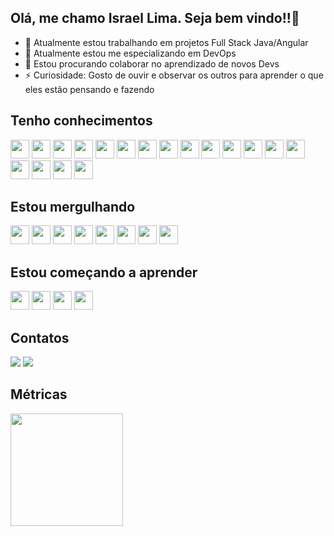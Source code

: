 ## Olá, me chamo Israel Lima. Seja bem vindo!!👋

- 🔭 Atualmente estou trabalhando em projetos Full Stack Java/Angular
- 🌱 Atualmente estou me especializando em DevOps
- 👯 Estou procurando colaborar no aprendizado de novos Devs
- ⚡ Curiosidade: Gosto de ouvir e observar os outros para aprender o que eles estão pensando e fazendo

## Tenho conhecimentos

<img src="https://cdn.jsdelivr.net/gh/devicons/devicon/icons/java/java-original.svg" width="30" height="30" /> <img src="https://cdn.jsdelivr.net/gh/devicons/devicon@latest/icons/spring/spring-original.svg" width="30" height="30" /> <img loading="lazy" src="https://cdn.jsdelivr.net/gh/devicons/devicon@latest/icons/git/git-original.svg" width="30" height="30"/> <img loading="lazy" src="https://cdn.jsdelivr.net/gh/devicons/devicon/icons/linux/linux-original.svg" width="30" height="30"/> <img src="https://cdn.jsdelivr.net/gh/devicons/devicon@latest/icons/angular/angular-original.svg" width="30" height="30"/> <img src="https://cdn.jsdelivr.net/gh/devicons/devicon@latest/icons/html5/html5-original.svg" width="30" height="30" /> <img src="https://cdn.jsdelivr.net/gh/devicons/devicon@latest/icons/css3/css3-original.svg" width="30" height="30" /> <img src="https://cdn.jsdelivr.net/gh/devicons/devicon@latest/icons/javascript/javascript-original.svg" width="30" height="30" /> <img src="https://cdn.jsdelivr.net/gh/devicons/devicon@latest/icons/rabbitmq/rabbitmq-original.svg" width="30" height="30" /> <img src="https://cdn.jsdelivr.net/gh/devicons/devicon@latest/icons/apachekafka/apachekafka-original-wordmark.svg" width="30" height="30" /> <img src="https://cdn.jsdelivr.net/gh/devicons/devicon@latest/icons/mysql/mysql-original.svg" width="30" height="30" /> <img src="https://cdn.jsdelivr.net/gh/devicons/devicon@latest/icons/oracle/oracle-original.svg" width="30" height="30" /> <img src="https://cdn.jsdelivr.net/gh/devicons/devicon@latest/icons/docker/docker-original.svg" width="30" height="30"  /> <img src="https://cdn.jsdelivr.net/gh/devicons/devicon@latest/icons/kubernetes/kubernetes-original.svg" width="30" height="30" /> <img src="https://cdn.jsdelivr.net/gh/devicons/devicon@latest/icons/amazonwebservices/amazonwebservices-original-wordmark.svg" width="30" height="30" /> <img src="https://cdn.jsdelivr.net/gh/devicons/devicon@latest/icons/jenkins/jenkins-original.svg" width="30" height="30" /> <img src="https://cdn.jsdelivr.net/gh/devicons/devicon@latest/icons/prometheus/prometheus-original.svg" width="30" height="30" /> <img src="https://cdn.jsdelivr.net/gh/devicons/devicon@latest/icons/grafana/grafana-original.svg" width="30" height="30" />

## Estou mergulhando

<img src="https://cdn.jsdelivr.net/gh/devicons/devicon@latest/icons/docker/docker-original.svg" width="30" height="30"/> <img src="https://cdn.jsdelivr.net/gh/devicons/devicon@latest/icons/kubernetes/kubernetes-original.svg" width="30" height="30" /> <img src="https://cdn.jsdelivr.net/gh/devicons/devicon@latest/icons/githubactions/githubactions-original.svg" width="30" height="30" /> <img src="https://cdn.jsdelivr.net/gh/devicons/devicon@latest/icons/terraform/terraform-original.svg" width="30" height="30" /> <img src="https://cdn.jsdelivr.net/gh/devicons/devicon@latest/icons/ansible/ansible-original.svg" width="30" height="30" /> <img src="https://cdn.jsdelivr.net/gh/devicons/devicon@latest/icons/prometheus/prometheus-original.svg" width="30" height="30" /> <img src="https://cdn.jsdelivr.net/gh/devicons/devicon@latest/icons/grafana/grafana-original.svg" width="30" height="30" /> <img src="https://cdn.jsdelivr.net/gh/devicons/devicon@latest/icons/jaegertracing/jaegertracing-original.svg" width="30" height="30"/>

## Estou começando a aprender

<img src="https://cdn.jsdelivr.net/gh/devicons/devicon@latest/icons/go/go-original.svg" width="30" height="30" /> <img src="https://cdn.jsdelivr.net/gh/devicons/devicon@latest/icons/opentelemetry/opentelemetry-original.svg" width="30" height="30" /> <img src="https://cdn.jsdelivr.net/gh/devicons/devicon@latest/icons/argocd/argocd-original.svg" width="30" height="30"/> <img src="https://cdn.jsdelivr.net/gh/devicons/devicon@latest/icons/azure/azure-original.svg" width="30" height="30" />

## Contatos

<div>
<a href="https://www.linkedin.com/in/israelsantoslima" target="_blank"><img loading="lazy" src="https://img.shields.io/badge/-LinkedIn-%230077B5?style=for-the-badge&logo=linkedin&logoColor=white" target="_blank"></a>   
<a href = "mailto:israelslf22@gmail.com"><img loading="lazy" src="https://img.shields.io/badge/Gmail-D14836?style=for-the-badge&logo=gmail&logoColor=white" target="_blank"></a>
</div>

## Métricas

<div>
<img loading="lazy" height="180em" src="https://github-readme-stats.vercel.app/api/top-langs/?username=IsraelLima25&layout=compact&langs_count=7&theme=dracula"/>
</div>          
  
          
          




          
          
          
          
          
            
          
          
          
          
  
          
          
          


